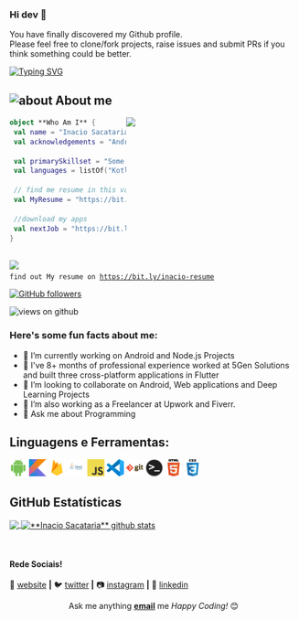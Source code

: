 ### Hi dev 👋
You have finally discovered my Github profile. <br>
Please feel free to clone/fork projects, raise issues and submit PRs if you think something could be better. <br>


[![Typing SVG](https://readme-typing-svg.herokuapp.com?font=Architects+Daughter&color=7AF79A&size=30&lines=It's+Inacio+Sacataria+here!;I'm+a+Android+Developer...;I'm+also+Backend+Develope)](https://git.io/typing-svg)



## <img width="45" alt="about" src="https://raw.github.com/elizarov/elizarov/master/about.png"> About me

<img align="right" width="300" src="https://i2.wp.com/allhtaccess.info/wp-content/uploads/2018/03/programming.gif?fit=1281%2C716&ssl=1" />

```kotlin
object **Who Am I** {
 val name = "Inacio Sacataria"
 val acknowledgements = "Android & Backend Development"
 
 val primarySkillset = "Some Skills"
 val languages = listOf("Kotlin", "Node.js", "Java", "C#")
 
 // find me resume in this variable
 val MyResume = "https://bit.ly/inacio-resume" 
 
 //download my apps
 val nextJob = "https://bit.ly/younextjob"
}
 
```

<code><img height="40" src="https://38yzzh31tl41lys151mtjy81-wpengine.netdna-ssl.com/wp-content/uploads/2019/06/wr-resumes-logo.png"> find out My resume on https://bit.ly/inacio-resume</code>

[![GitHub followers](https://img.shields.io/github/followers/Ahmad-shaikh575.svg?style=social&label=Followers)](https://github.com/inaciosacataria?tab=followers)



<img src="https://komarev.com/ghpvc/?username=inacio-sacataria&label=Views&color=brightgreen&style=flat-square" alt="views on github" />

<h3> Here's some fun facts about me: </h3>

- 🔭 I’m currently working on Android and Node.js Projects
- 🌱 I've 8+ months of professional experience worked at 5Gen Solutions and built three cross-platform applications in Flutter
- 👯 I’m looking to collaborate on Android, Web applications and Deep Learning Projects
- 🤔 I’m also working as a Freelancer at Upwork and Fiverr.
- 💬 Ask me about Programming 

## **Linguagens e Ferramentas:**  

<code><img height="30" src="https://raw.githubusercontent.com/github/explore/80688e429a7d4ef2fca1e82350fe8e3517d3494d/topics/android/android.png"></code>
<code><img height="30" src="https://raw.githubusercontent.com/github/explore/80688e429a7d4ef2fca1e82350fe8e3517d3494d/topics/kotlin/kotlin.png"></code>
<code><img height="30" src="https://raw.githubusercontent.com/github/explore/80688e429a7d4ef2fca1e82350fe8e3517d3494d/topics/firebase/firebase.png"></code>
<code><img height="30" src="https://raw.githubusercontent.com/github/explore/80688e429a7d4ef2fca1e82350fe8e3517d3494d/topics/java/java.png"></code>
<code><img height="30" src="https://raw.githubusercontent.com/github/explore/80688e429a7d4ef2fca1e82350fe8e3517d3494d/topics/javascript/javascript.png"></code>
<code><img height="30" src="https://raw.githubusercontent.com/github/explore/80688e429a7d4ef2fca1e82350fe8e3517d3494d/topics/visual-studio-code/visual-studio-code.png"></code>
<code><img height="30" src="https://raw.githubusercontent.com/github/explore/80688e429a7d4ef2fca1e82350fe8e3517d3494d/topics/git/git.png"></code>
<code><img height="30" src="https://raw.githubusercontent.com/github/explore/80688e429a7d4ef2fca1e82350fe8e3517d3494d/topics/terminal/terminal.png"></code>
<code><img height="30" src="https://raw.githubusercontent.com/github/explore/80688e429a7d4ef2fca1e82350fe8e3517d3494d/topics/html/html.png"></code>
<code><img height="30" src="https://raw.githubusercontent.com/github/explore/80688e429a7d4ef2fca1e82350fe8e3517d3494d/topics/css/css.png"></code>


## **GitHub Estatísticas**

<a href="#">
  <img align="center" src="https://github-readme-stats.vercel.app/api/top-langs/?username=inaciosacataria&theme=dracula&hide_langs_below=1" />
</a>

<a href="#">
 <img align="center" src="https://github-readme-stats.vercel.app/api?username=inaciosacataria&show_icons=true&theme=dracula&line_height=27" alt="**Inacio Sacataria** github stats"/>
</a>



[website]: https://inaciosacataria.com/
[twitter]: https://twitter.com/InacioSacataria
[instagram]: https://www.instagram.com/__jr48/
[linkedin]: https://www.linkedin.com/in/inacio-sacataria-606683199/
<br>

#### Rede Sociais!

🏡 [website][website] **|** 
🐦 [twitter][twitter] **|** 
📷 [instagram][instagram] **|** 
👔 [linkedin][linkedin]

<div align="center">
Ask me anything  <a href="mailto:inaciosacataria@gmail.com"><b>email</b></a> me
<i>Happy Coding!</i> 😊
</div>



